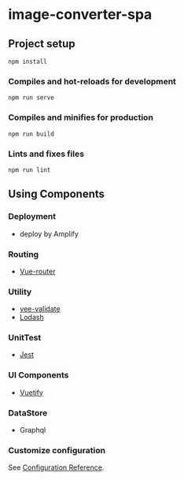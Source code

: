 # image-converter-spa

## Project setup

```
npm install
```

### Compiles and hot-reloads for development

```
npm run serve
```

### Compiles and minifies for production

```
npm run build
```

### Lints and fixes files

```
npm run lint
```

## Using Components
### Deployment
- deploy by Amplify

### Routing

- [Vue-router](https://router.vuejs.org/)

### Utility

- [vee-validate](https://logaretm.github.io/vee-validate/)
- [Lodash](https://lodash.com/)

### UnitTest

- [Jest](https://cli.vuejs.org/core-plugins/unit-jest.html#injected-commands)

### UI Components

- [Vuetify](https://vuetifyjs.com/ja/)

### DataStore

- Graphql

### Customize configuration

See [Configuration Reference](https://cli.vuejs.org/config/).
